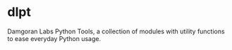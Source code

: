 # dlpt
Damgoran Labs Python Tools, a collection of modules with utility functions to ease everyday Python usage.
